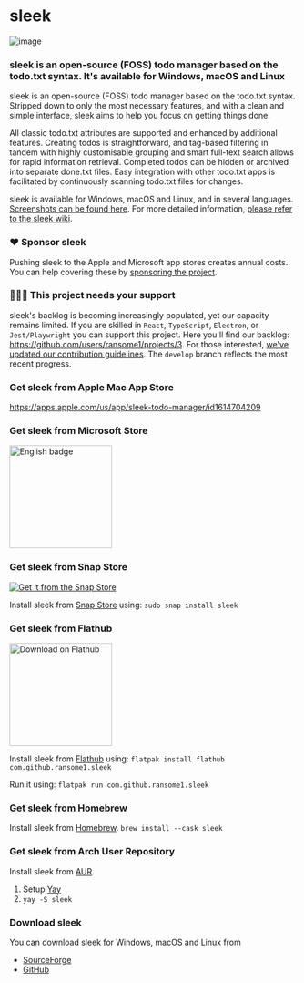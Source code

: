 # sleek

![image](https://github.com/ransome1/sleek/assets/11188741/304d2da2-e8bd-4901-9d12-04a0f5426317)

### sleek is an open-source (FOSS) todo manager based on the todo.txt syntax. It's available for Windows, macOS and Linux

sleek is an open-source (FOSS) todo manager based on the todo.txt syntax. Stripped down to only the most necessary features, and with a clean and simple interface, sleek aims to help you focus on getting things done.

All classic todo.txt attributes are supported and enhanced by additional features. Creating todos is straightforward, and tag-based filtering in tandem with highly customisable grouping and smart full-text search allows for rapid information retrieval. Completed todos can be hidden or archived into separate done.txt files. Easy integration with other todo.txt apps is facilitated by continuously scanning todo.txt files for changes.

sleek is available for Windows, macOS and Linux, and in several languages. [Screenshots can be found here](https://github.com/ransome1/sleek/wiki/Screenshots). For more detailed information, [please refer to the sleek wiki](https://github.com/ransome1/sleek/wiki).

### ❤️ Sponsor sleek

Pushing sleek to the Apple and Microsoft app stores creates annual costs. You can help covering these by [sponsoring the project](https://github.com/sponsors/ransome1).

### 👩🏾‍💻 This project needs your support

sleek's backlog is becoming increasingly populated, yet our capacity remains limited. If you are skilled in `React`, `TypeScript`, `Electron`, or `Jest/Playwright` you can support this project. Here you'll find our backlog: https://github.com/users/ransome1/projects/3. For those interested, [we've updated our contribution guidelines](https://github.com/ransome1/sleek/wiki/Contributing-Guidelines). The `develop` branch reflects the most recent progress.

### Get sleek from Apple Mac App Store

https://apps.apple.com/us/app/sleek-todo-manager/id1614704209

### Get sleek from Microsoft Store

<a href="//www.microsoft.com/store/apps/9NWM2WXF60KR?cid=storebadge&ocid=badge" target="blank"><img src='https://developer.microsoft.com/store/badges/images/English_get-it-from-MS.png' alt='English badge' width='180'/></a>

### Get sleek from Snap Store

[![Get it from the Snap Store](https://snapcraft.io/static/images/badges/en/snap-store-black.svg)](https://snapcraft.io/sleek)

Install sleek from [Snap Store](https://snapcraft.io/sleek) using: `sudo snap install sleek`

### Get sleek from Flathub

<a href="https://flathub.org/apps/details/com.github.ransome1.sleek" target="blank"><img width='180' alt="Download on Flathub" src="https://flathub.org/assets/badges/flathub-badge-en.png"/></a>

Install sleek from [Flathub](https://flathub.org/apps/details/com.github.ransome1.sleek) using: `flatpak install flathub com.github.ransome1.sleek`

Run it using: `flatpak run com.github.ransome1.sleek`

### Get sleek from Homebrew

Install sleek from [Homebrew](https://formulae.brew.sh/cask/sleek).
`brew install --cask sleek`

### Get sleek from Arch User Repository

Install sleek from [AUR](https://aur.archlinux.org/packages/sleek/).

1. Setup [Yay](https://github.com/Jguer/yay#installation)
2. `yay -S sleek`

### Download sleek

You can download sleek for Windows, macOS and Linux from

- [SourceForge](https://sourceforge.net/p/sleek/)
- [GitHub](https://github.com/ransome1/sleek/releases/latest)
